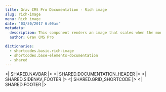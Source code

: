 ```yaml
---
title: Grav CMS Pro Documentation - Rich image
slug: rich-image
menu: Rich image
date: '03/30/2017 6:00am'
metadata:
  description: This component renders an image that scales when the mouse is placed over it, with a bottom linked caption
  author: Grav CMS Pro

dictionaries:
  - shortcodes.basic.rich-image
  - shortcodes.base-elements-documentation
  - shared
---
```


<| SHARED.NAVBAR |>
<| SHARED.DOCUMENTATION_HEADER |>
<| SHARED.SIDENAV_FOOTER |>
<| SHARED.GRID_SHORTCODE |>
<| SHARED.FOOTER |>
